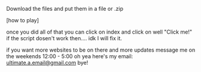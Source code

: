 Download the files and put them in a file or .zip 

[how to play]

once you did all of that you can click on index and click on well "Click me!"
if the script dosen't work then.... idk I will fix it.

if you want more websites to be on there and more updates message me on the weekends 12:00 - 5:00
oh yea here's my email: ultimate.a.email@gmail.com
bye!
